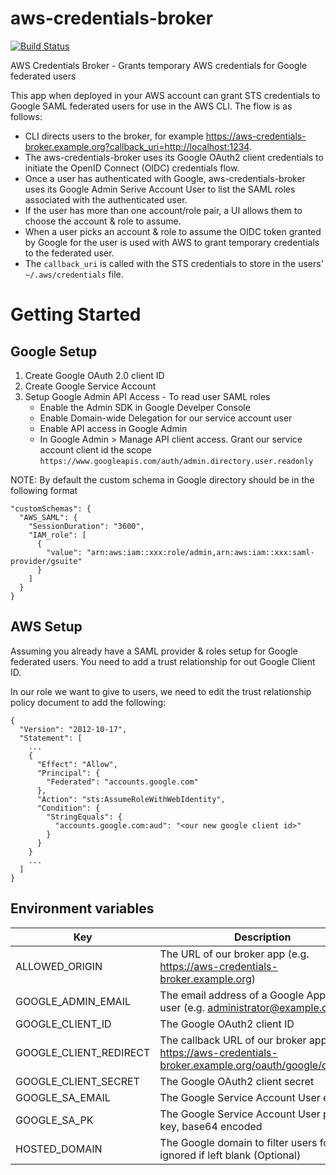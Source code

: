 # aws-credentials-broker

[![Build Status](https://travis-ci.com/flowcommerce/aws-credentials-broker.svg?token=ehYmhiZsnqWFWAoybfVc&branch=master)](https://travis-ci.com/flowcommerce/aws-credentials-broker)

AWS Credentials Broker - Grants temporary AWS credentials for Google federated users

This app when deployed in your AWS account can grant STS credentials to Google SAML federated users for use in the AWS CLI.
The flow is as follows:

- CLI directs users to the broker, for example https://aws-credentials-broker.example.org?callback_uri=http://localhost:1234.
- The aws-credentials-broker uses its Google OAuth2 client credentials to initiate the OpenID Connect (OIDC) credentials flow.
- Once a user has authenticated with Google, aws-credentials-broker uses its Google Admin Serive Account User to list the SAML roles associated with the authenticated user.
- If the user has more than one account/role pair, a UI allows them to choose the account & role to assume.
- When a user picks an account & role to assume the OIDC token granted by Google for the user is used with AWS to grant temporary credentials to the federated user.
- The `callback_uri` is called with the STS credentials to store in the users' `~/.aws/credentials` file.

# Getting Started

## Google Setup

1. Create Google OAuth 2.0 client ID
2. Create Google Service Account
3. Setup Google Admin API Access - To read user SAML roles
    - Enable the Admin SDK in Google Develper Console
    - Enable Domain-wide Delegation for our service account user
    - Enable API access in Google Admin
    - In Google Admin > Manage API client access. Grant our service account client id the scope `https://www.googleapis.com/auth/admin.directory.user.readonly`

NOTE: By default the custom schema in Google directory should be in the following format

```
"customSchemas": {
  "AWS_SAML": {
    "SessionDuration": "3600",
    "IAM_role": [
      {
        "value": "arn:aws:iam::xxx:role/admin,arn:aws:iam::xxx:saml-provider/gsuite"
      }
    ]
  }
}
```

## AWS Setup

Assuming you already have a SAML provider & roles setup for Google federated users. You need to add a trust relationship for out Google Client ID.

In our role we want to give to users, we need to edit the trust relationship policy document to add the following:

```
{
  "Version": "2012-10-17",
  "Statement": [
    ...
    {
      "Effect": "Allow",
      "Principal": {
        "Federated": "accounts.google.com"
      },
      "Action": "sts:AssumeRoleWithWebIdentity",
      "Condition": {
        "StringEquals": {
          "accounts.google.com:aud": "<our new google client id>"
        }
      }
    }
    ...
  ]
}
```

## Environment variables

| Key                    | Description                                                                                                |
|------------------------|------------------------------------------------------------------------------------------------------------|
| ALLOWED_ORIGIN         | The URL of our broker app (e.g. https://aws-credentials-broker.example.org)                                |
| GOOGLE_ADMIN_EMAIL     | The email address of a Google Apps admin user (e.g. administrator@example.org)                             |
| GOOGLE_CLIENT_ID       | The Google OAuth2 client ID                                                                                |
| GOOGLE_CLIENT_REDIRECT | The callback URL of our broker app (e.g. https://aws-credentials-broker.example.org/oauth/google/callback) |
| GOOGLE_CLIENT_SECRET   | The Google OAuth2 client secret                                                                            |
| GOOGLE_SA_EMAIL        | The Google Service Account User email                                                                      |
| GOOGLE_SA_PK           | The Google Service Account User private key, base64 encoded                                                |
| HOSTED_DOMAIN          | The Google domain to filter users for, ignored if left blank (Optional)                                    |
